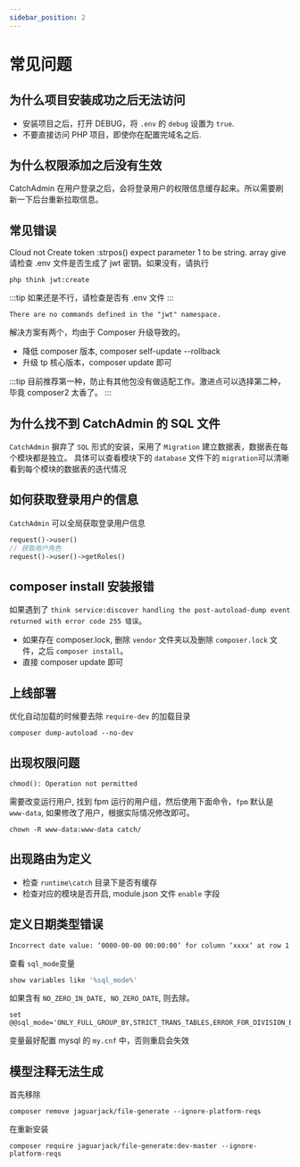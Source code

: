 ```yaml
---
sidebar_position: 2
---
```


# 常见问题

## 为什么项目安装成功之后无法访问
- 安装项目之后，打开 DEBUG，将 `.env` 的 `debug` 设置为 `true`.
- 不要直接访问 PHP 项目，即使你在配置完域名之后.

## 为什么权限添加之后没有生效
CatchAdmin 在用户登录之后，会将登录用户的权限信息缓存起来。所以需要刷新一下后台重新拉取信息。

## 常见错误
Cloud not Create token :strpos() expect parameter 1 to be string. array give
请检查 .env 文件是否生成了 jwt 密钥。如果没有，请执行
```
php think jwt:create
```
:::tip
如果还是不行，请检查是否有 .env 文件
:::

```
There are no commands defined in the "jwt" namespace.
```
解决方案有两个，均由于 Composer 升级导致的。

- 降低 composer 版本, composer self-update --rollback
- 升级 tp 核心版本，composer update 即可

:::tip
目前推荐第一种，防止有其他包没有做适配工作。激进点可以选择第二种，毕竟 composer2 太香了。
:::

## 为什么找不到 CatchAdmin 的 SQL 文件
`CatchAdmin` 摒弃了 `SQL` 形式的安装，采用了 `Migration` 建立数据表，数据表在每个模块都是独立。 具体可以查看模块下的 `database` 文件下的 `migration`可以清晰看到每个模块的数据表的迭代情况

## 如何获取登录用户的信息
`CatchAdmin` 可以全局获取登录用户信息
```php
request()->user()
// 获取用户角色
request()->user()->getRoles()
```

## composer install 安装报错
如果遇到了 `think service:discover handling the post-autoload-dump event returned with error code 255 错误`。

- 如果存在 composer.lock, 删除 `vendor` 文件夹以及删除 `composer.lock` 文件，之后 `composer install`。
- 直接 composer update 即可

## 上线部署
优化自动加载的时候要去除 `require-dev` 的加载目录
```
composer dump-autoload --no-dev
```
## 出现权限问题
```
chmod(): Operation not permitted
```
需要改变运行用户, 找到 fpm 运行的用户组，然后使用下面命令，`fpm` 默认是 `www-data`, 如果修改了用户，根据实际情况修改即可。
```
chown -R www-data:www-data catch/
```
## 出现路由为定义
- 检查 `runtime\catch` 目录下是否有缓存
- 检查对应的模块是否开启, module.json 文件 `enable` 字段

## 定义日期类型错误
```
Incorrect date value: ‘0000-00-00 00:00:00‘ for column ‘xxxx‘ at row 1
```
查看 `sql_mode`变量
```php
show variables like '%sql_mode%'

```
如果含有 `NO_ZERO_IN_DATE, NO_ZERO_DATE`, 则去除。

```
set @@sql_mode='ONLY_FULL_GROUP_BY,STRICT_TRANS_TABLES,ERROR_FOR_DIVISION_BY_ZERO,NO_AUTO_CREATE_USER,NO_ENGINE_SUBSTITUTION'
```
变量最好配置 mysql 的 `my.cnf` 中，否则重启会失效

## 模型注释无法生成
首先移除
```
composer remove jaguarjack/file-generate --ignore-platform-reqs

```
在重新安装
```
composer require jaguarjack/file-generate:dev-master --ignore-platform-reqs
```
